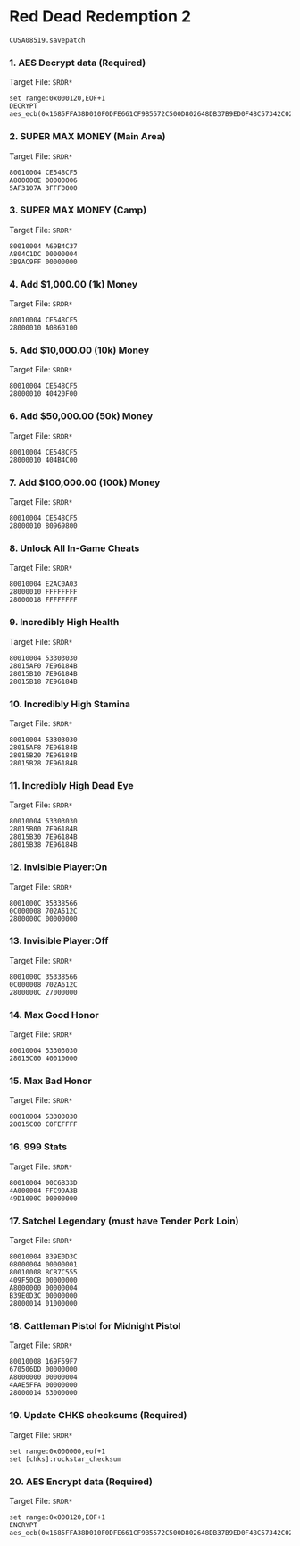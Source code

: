 # Red Dead Redemption 2

`CUSA08519.savepatch`

### 1. AES Decrypt data (Required)

Target File: `SRDR*`

```
set range:0x000120,EOF+1
DECRYPT aes_ecb(0x1685FFA38D010F0DFE661CF9B5572C500D802648DB37B9ED0F48C57342C022F5)
```

### 2. SUPER MAX MONEY (Main Area)

Target File: `SRDR*`

```
80010004 CE548CF5
A800000E 00000006
5AF3107A 3FFF0000
```

### 3. SUPER MAX MONEY (Camp)

Target File: `SRDR*`

```
80010004 A69B4C37
A804C1DC 00000004
3B9AC9FF 00000000
```

### 4. Add $1,000.00 (1k) Money

Target File: `SRDR*`

```
80010004 CE548CF5
28000010 A0860100
```

### 5. Add $10,000.00 (10k) Money

Target File: `SRDR*`

```
80010004 CE548CF5
28000010 40420F00
```

### 6. Add $50,000.00 (50k) Money

Target File: `SRDR*`

```
80010004 CE548CF5
28000010 404B4C00
```

### 7. Add $100,000.00 (100k) Money

Target File: `SRDR*`

```
80010004 CE548CF5
28000010 80969800
```

### 8. Unlock All In-Game Cheats

Target File: `SRDR*`

```
80010004 E2AC0A03
28000010 FFFFFFFF
28000018 FFFFFFFF
```

### 9. Incredibly High Health

Target File: `SRDR*`

```
80010004 53303030
28015AF0 7E96184B
28015B10 7E96184B
28015B18 7E96184B
```

### 10. Incredibly High Stamina

Target File: `SRDR*`

```
80010004 53303030
28015AF8 7E96184B
28015B20 7E96184B
28015B28 7E96184B
```

### 11. Incredibly High Dead Eye

Target File: `SRDR*`

```
80010004 53303030
28015B00 7E96184B
28015B30 7E96184B
28015B38 7E96184B
```

### 12. Invisible Player:On

Target File: `SRDR*`

```
8001000C 35338566
0C000008 702A612C
2800000C 00000000
```

### 13. Invisible Player:Off

Target File: `SRDR*`

```
8001000C 35338566
0C000008 702A612C
2800000C 27000000
```

### 14. Max Good Honor

Target File: `SRDR*`

```
80010004 53303030
28015C00 40010000
```

### 15. Max Bad Honor

Target File: `SRDR*`

```
80010004 53303030
28015C00 C0FEFFFF
```

### 16. 999 Stats

Target File: `SRDR*`

```
80010004 00C6B33D
4A000004 FFC99A3B
49D1000C 00000000
```

### 17. Satchel Legendary (must have Tender Pork Loin)

Target File: `SRDR*`

```
80010004 B39E0D3C
08000004 00000001
80010008 8CB7C555
409F50CB 00000000
A8000000 00000004
B39E0D3C 00000000
28000014 01000000
```

### 18. Cattleman Pistol for Midnight Pistol

Target File: `SRDR*`

```
80010008 169F59F7
670506DD 00000000
A8000000 00000004
4AAE5FFA 00000000
28000014 63000000
```

### 19. Update CHKS checksums (Required)

Target File: `SRDR*`

```
set range:0x000000,eof+1
set [chks]:rockstar_checksum
```

### 20. AES Encrypt data (Required)

Target File: `SRDR*`

```
set range:0x000120,EOF+1
ENCRYPT aes_ecb(0x1685FFA38D010F0DFE661CF9B5572C500D802648DB37B9ED0F48C57342C022F5)
```

